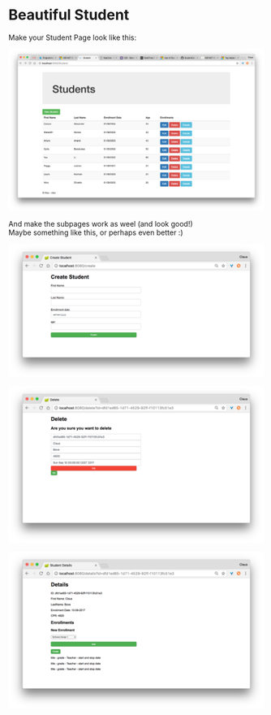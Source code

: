 # Beautiful Student

Make your Student Page look like this:    



![SytudentsPage](./img/StudentsScreenShot.png)    

And make the subpages work as weel (and look good!)    
Maybe something like this, or perhaps even better :)    

![CreateStudentPage](./img/Create.png)

![DeleteStudentsPage](./img/Delete.png)

![DetailsStudentsPage](./img/Details.png)
